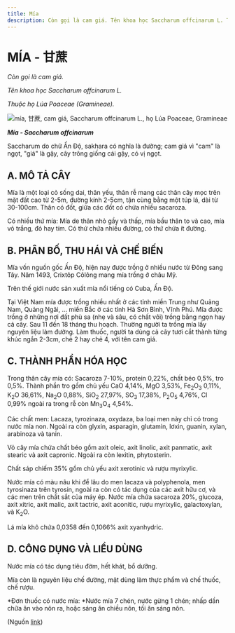 ```yaml
---
title: Mía
description: Còn gọi là cam giá. Tên khoa học Saccharum offcinarum L. Thuộc họ Lúa Poaceae (Gramineae). Saccharum do chữ Ấn Độ, sakhara có nghĩa là đường; cam giá vì "cam" là ngọt, "giá" là gậy, cây trông giống cái gậy, có vị ngọt.
---
```

# MÍA - 甘蔗

*Còn gọi là cam giá.*

*Tên khoa học Saccharum offcinarum L.*

*Thuộc họ Lúa Poaceae (Gramineae).*

![mía, 甘蔗, cam giá, Saccharum offcinarum L., họ Lúa Poaceae, Gramineae](/imgs/do-tat-loi/ctvvtvn/mia.jpg)

***Mía - Saccharum offcinarum***

Saccharum do chữ Ấn Độ, sakhara có nghĩa là đường; cam giá vì "cam" là ngọt, "giá" là gậy, cây trông giống cái gậy, có vị ngọt.

## A. MÔ TẢ CÂY

Mía là một loại cỏ sống dai, thân yếu, thân rễ mang các thân cây mọc trên mặt đất cao từ 2-5m, đường kính 2-5cm, tận cùng bằng một túp lá, dài từ 30-100cm. Thân có đốt, giữa các đốt có chứa nhiều sacaroza.

Có nhiều thứ mía: Mía de thân nhỏ gầy và thấp, mía bầu thân to và cao, mía vỏ trắng, đỏ hay tím. Có thứ chứa nhiều đường, có thứ chứa ít đường.

## B. PHÂN BỐ, THU HÁI VÀ CHẾ BIẾN

Mía vốn nguồn gốc Ấn Độ, hiện nay được trồng ở nhiều nước từ Đông sang Tây. Năm 1493, Crixtôp Côlông mang mía trồng ở châu Mỹ.

Trên thế giới nước sản xuất mía nổi tiếng có Cuba, Ấn Độ.

Tại Việt Nam mía được trồng nhiều nhất ở các tỉnh miền Trung như Quảng Nam, Quảng Ngãi, ... miền Bắc ở các tỉnh Hà Sơn Bình, Vĩnh Phú. Mía được trồng ở những nơi đất phù sa (nhẹ và sâu, có chất vôi) trồng bằng ngọn hay cả cây. Sau 11 đến 18 tháng thu hoạch. Thường người ta trồng mía lấy nguyên liệu làm đường. Làm thuốc, người ta dùng cả cây tươi cắt thành từng khúc ngắn 2-3cm, chẻ 2 hay chẻ 4, với tên cam giá.

## C. THÀNH PHẦN HÓA HỌC

Trong thân cây mía có: Sacaroza 7-10%, protein 0,22%, chất béo 0,5%, tro 0,5%. Thành phần tro gồm chủ yếu CaO 4,14%, MgO 3,53%, Fe<sub>2</sub>O<sub>3</sub> 0,11%, K<sub>2</sub>O 36,61%, Na<sub>2</sub>O 0,88%, SiO<sub>2</sub> 27,97%, SO<sub>3</sub> 17,38%, P<sub>2</sub>O<sub>5</sub> 4,76%, Cl 0,99% ngoài ra trong rễ còn Mn<sub>3</sub>O<sub>4</sub> 4,54%.

Các chất men: Lacaza, tyrozinaza, oxydaza, ba loại men này chỉ có trong nước mía non. Ngoài ra còn glyxin, asparagin, glutamin, lơxin, guanin, xylan, arabinoza và tanin.

Vỏ cây mía chứa chất béo gồm axit oleic, axit linolic, axit panmatic, axit stearic và axit capronic. Ngoài ra còn lexitin, phytosterin.

Chất sáp chiếm 35% gồm chủ yếu axit xerotinic và rượu myrixylic.

Nước mía có màu nâu khi để lâu do men lacaza và polyphenola, men tyrosinaza trên tyrosin, ngoài ra còn có tác dụng của các axit hữu cơ, và các men trên chất sắt của máy ép. Nước mía chứa sacaroza 20%, glucoza, axit xitric, axit malic, axit tactric, axit aconitic, rượu myrixylic, galactoxylan, và K<sub>2</sub>O.

Lá mía khô chứa 0,0358 đến 0,1066% axit xyanhydric.

## D. CÔNG DỤNG VÀ LIỀU DÙNG

Nước mía có tác dụng tiêu đờm, hết khát, bổ dưỡng.

Mía còn là nguyên liệu chế đường, mật dùng làm thực phẩm và chế thuốc, chế rượu.

*Đơn thuốc có nước mía: *Nước mía 7 chén, nước gừng 1 chén; nhấp dần chữa ăn vào nôn ra, hoặc sáng ăn chiều nôn, tối ăn sáng nôn.

(Nguồn <a href="http://www.thuocvuonnha.com/nhung-cay-thuoc-va-vi-thuoc-viet-nam/ket-qua-tra-cuu/mia" target="_blank">link</a>)
